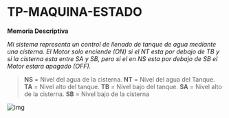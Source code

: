 # TP-MAQUINA-ESTADO

**Memoria Descriptiva**

*Mi sistema representa un control de llenado de tanque de agua mediante una cisterna. El Motor solo enciende (ON) si el NT esta por debajo de TB y si la cisterna esta entre SA y SB, pero si el en NS esta por debajo de SB el Motor estara apagado (OFF).*

>**NS** = Nivel del agua de la cisterna.
>**NT** = Nivel del agua del Tanque.
>**TA** = Nivel alto del tanque.
>**TB** = Nivel bajo del tanque.
>**SA** = Nivel alto de la cisterna.
>**SB** = Nivel bajo de la cisterna


![img](https://github.com/jonatansa/TP-MAQUINA-ESTADO/blob/master/recursos/tanque.png)

